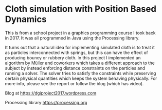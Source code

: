 # Cloth simulation with Position Based Dynamics

This is from a school project in a graphics programming course I took back in 2017. It was all programmed in Java using the Processing library.

It turns out that a natural idea for implementing simulated cloth is to treat it as particles interconnected with springs, but this can have the effect of producing bouncy or rubbery cloth. In this project I implemented an algorithm by Müller and coworkers which takes a different approach to the subject by instead enforcing distance constraints on the particles and running a solver. The solver tries to satisfy the constraints while preserving certain physical quantities which keeps the system behaving physically. For more info, please see the report or follow the blog (which has video).

Blog at
https://dgiproject2017.wordpress.com

Processing library
https://processing.org
